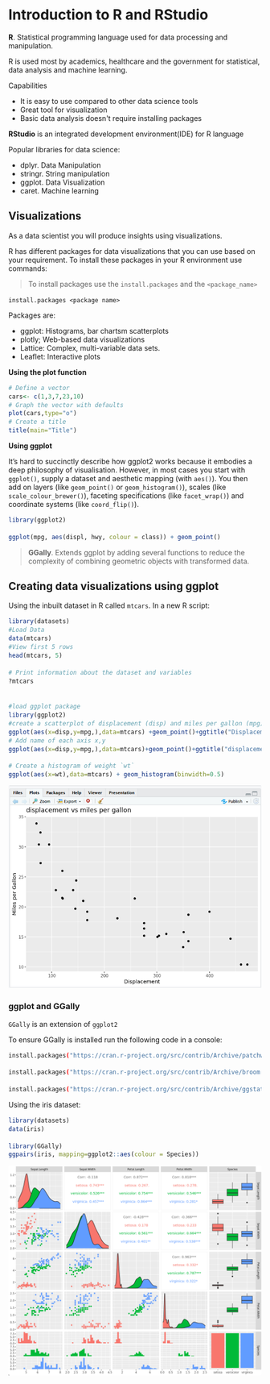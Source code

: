 # Introduction to R and RStudio

**R**. Statistical programming language used for data processing and manipulation. 

R is used most by academics, healthcare and the government for statistical, data analysis and machine learning.

Capabilities

- It is easy to use compared to other data science tools
- Great tool for visualization
- Basic data analysis doesn't require installing packages

**RStudio** is an integrated development environment(IDE) for R language

Popular libraries for data science:

- dplyr. Data Manipulation
- stringr. String manipulation
- ggplot. Data Visualization
- caret. Machine learning

## Visualizations

As a data scientist you will produce insights using visualizations.

R has different packages for data visualizations that you can use based on your requirement. To install these packages in your R environment use commands:

> To install packages use the `install.packages` and the `<package_name>`

`install.packages <package name>`

Packages are:
- ggplot: Histograms, bar chartsm scatterplots
- plotly; Web-based data visualizations
- Lattice: Complex, multi-variable data sets. 
- Leaflet: Interactive plots

**Using the plot function**

```R
# Define a vector
cars<- c(1,3,7,23,10)
# Graph the vector with defaults
plot(cars,type="o")
# Create a title
title(main="Title")
```

**Using ggplot**

It’s hard to succinctly describe how ggplot2 works because it embodies a deep philosophy of visualisation. However, in most cases you start with `ggplot()`, supply a dataset and aesthetic mapping (with `aes()`). You then add on layers (like `geom_point()` or `geom_histogram()`), scales (like `scale_colour_brewer()`), faceting specifications (like `facet_wrap()`) and coordinate systems (like `coord_flip()`).

```R
library(ggplot2)

ggplot(mpg, aes(displ, hwy, colour = class)) + geom_point()
```

> **GGally**. Extends ggplot by adding several functions to reduce the complexity of combining geometric objects with transformed data.

## Creating data visualizations using ggplot

Using the inbuilt dataset in R called `mtcars`. In a new R script:

```R
library(datasets)
#Load Data
data(mtcars)
#View first 5 rows
head(mtcars, 5)

# Print information about the dataset and variables 
?mtcars


#load ggplot package
library(ggplot2)
#create a scatterplot of displacement (disp) and miles per gallon (mpg)
ggplot(aes(x=disp,y=mpg,),data=mtcars) +geom_point()+ggtitle("Displacement vs miles per gallon")
# Add name of each axis x,y
ggplot(aes(x=disp,y=mpg,),data=mtcars)+geom_point()+ggtitle("displacement vs miles per gallon") + labs(x = "Displacement", y = "Miles per Gallon")

# Create a histogram of weight `wt`
ggplot(aes(x=wt),data=mtcars) + geom_histogram(binwidth=0.5)

```

![](./img/ggplot_example.png)

### ggplot and GGally

`GGally` is an extension of `ggplot2`

To ensure GGally is installed run the following code in a console:

```bash
install.packages("https://cran.r-project.org/src/contrib/Archive/patchwork/patchwork_1.1.0.tar.gz", repos = NULL, type = "source", dependencies = TRUE)

install.packages("https://cran.r-project.org/src/contrib/Archive/broom.helpers/broom.helpers_1.4.0.tar.gz", repos = NULL, type = "source", dependencies = TRUE)

install.packages("https://cran.r-project.org/src/contrib/Archive/ggstats/ggstats_0.5.0.tar.gz", repos = NULL, type = "source", dependencies = TRUE)
```

Using the iris dataset:

```R
library(datasets)
data(iris)

library(GGally)
ggpairs(iris, mapping=ggplot2::aes(colour = Species))
```

![](./img/ggplot_ggally_example.png)